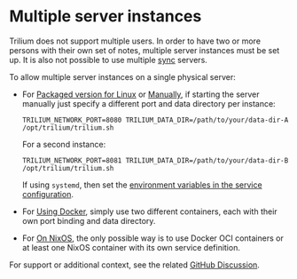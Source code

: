 # Multiple server instances
Trilium does not support multiple users. In order to have two or more persons with their own set of notes, multiple server instances must be set up. It is also not possible to use multiple [sync](../../Synchronization.md) servers.

To allow multiple server instances on a single physical server:

*   For <a class="reference-link" href="Packaged%20version%20for%20Linux.md">Packaged version for Linux</a> or <a class="reference-link" href="Manually.md">Manually</a>, if starting the server manually just specify a different port and data directory per instance:
    
    ```
    TRILIUM_NETWORK_PORT=8080 TRILIUM_DATA_DIR=/path/to/your/data-dir-A /opt/trilium/trilium.sh
    ```
    
    For a second instance:
    
    ```
    TRILIUM_NETWORK_PORT=8081 TRILIUM_DATA_DIR=/path/to/your/data-dir-B /opt/trilium/trilium.sh
    ```
    
    If using `systemd`, then set the [environment variables in the service configuration](https://serverfault.com/questions/413397/how-to-set-environment-variable-in-systemd-service).
*   For <a class="reference-link" href="Using%20Docker.md">Using Docker</a>, simply use two different containers, each with their own port binding and data directory.
*   For <a class="reference-link" href="On%20NixOS.md">On NixOS</a>, the only possible way is to use Docker OCI containers or at least one NixOS container with its own service definition.

For support or additional context, see the related [GitHub Discussion](https://github.com/orgs/TriliumNext/discussions/1642#discussioncomment-12768808).